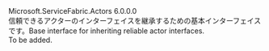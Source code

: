 <Type Name="IActor" FullName="Microsoft.ServiceFabric.Actors.IActor">
  <TypeSignature Language="C#" Value="public interface IActor" />
  <TypeSignature Language="ILAsm" Value=".class public interface auto ansi abstract IActor" />
  <TypeSignature Language="DocId" Value="T:Microsoft.ServiceFabric.Actors.IActor" />
  <TypeSignature Language="VB.NET" Value="Public Interface IActor" />
  <TypeSignature Language="F#" Value="type IActor = interface" />
  <AssemblyInfo>
    <AssemblyName>Microsoft.ServiceFabric.Actors</AssemblyName>
    <AssemblyVersion>6.0.0.0</AssemblyVersion>
  </AssemblyInfo>
  <Interfaces />
  <Docs>
    <summary>
            <span data-ttu-id="ed16b-101">信頼できるアクターのインターフェイスを継承するための基本インターフェイスです。</span><span class="sxs-lookup"><span data-stu-id="ed16b-101">Base interface for inheriting reliable actor interfaces.</span></span>
            </summary>
    <remarks>To be added.</remarks>
  </Docs>
  <Members />
</Type>